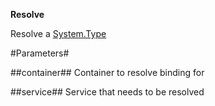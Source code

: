 **Resolve**

Resolve a [System.Type](System.Type)

#Parameters#


##container##
Container to resolve binding for

##service##
Service that needs to be resolved
